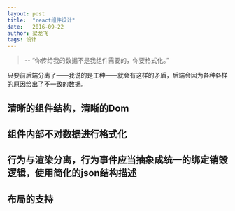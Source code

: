```yaml
---
layout: post
title:  "react组件设计"
date:   2016-09-22
author: 梁龙飞
tags: 设计
---
```


> -- “你传给我的数据不是我组件需要的，你要格式化。”

只要前后端分离了——我说的是工种——就会有这样的矛盾，后端会因为各种各样的原因给出了不一致的数据。





## 清晰的组件结构，清晰的Dom

## 组件内部不对数据进行格式化

## 行为与渲染分离，行为事件应当抽象成统一的绑定销毁逻辑，使用简化的json结构描述

## 布局的支持